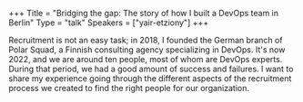 +++
Title = "Bridging the gap: The story of how I built a DevOps team in Berlin"
Type = "talk"
Speakers = ["yair-etziony"]
+++

Recruitment is not an easy task; in 2018, I founded the German branch of Polar Squad, a Finnish consulting agency specializing in DevOps. It's now 2022, and we are around ten people, most of whom are DevOps experts. During that period, we had a good amount of success and failures.
I want to share my experience going through the different aspects of the recruitment process we created to find the right people for our organization.
